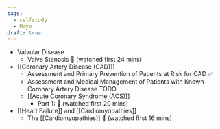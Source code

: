 ```yaml
---
tags:
  - selfstudy
  - Mayo
draft: true
---
```

- Valvular Disease
	- Valve Stenosis 🚧 (watched first 24 mins)
- [[Coronary Artery Disease (CAD)]]
	- Assessment and Primary Prevention of Patients at Risk for CAD ✅
	- Assessment and Medical Management of Patients with Known Coronary Artery Disease TODO
	- [[Acute Coronary Syndrome (ACS)]]
		- Part 1: 🚧  (watched first 20 mins)
- [[Heart Failure]] and [[Cardiomyopathies]]
	- The [[Cardiomyopathies]] 🚧  (watched first 16 mins)